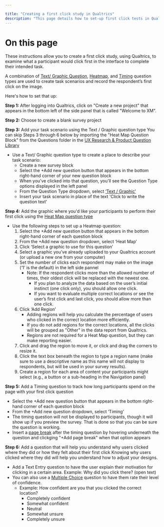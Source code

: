 ```yaml
---

title: "Creating a first click study in Qualtrics"
description: "This page details how to set-up first click tests in Qualtrics."
---
```


# On this page





These instructions allow you to create a first click study, using Qualtrics, to examine what a participant would click first in the interface to complete their intended task.

A combination of [Text/ Graphic Question](https://www.qualtrics.com/support/survey-platform/survey-module/editing-questions/question-types-guide/static-content/descriptive-text-and-graphic/), [Heatmap](https://www.qualtrics.com/support/survey-platform/survey-module/editing-questions/question-types-guide/specialty-questions/heat-map/), and [Timing](https://www.qualtrics.com/support/survey-platform/survey-module/editing-questions/question-types-guide/advanced/timing/) question types are used to create task scenarios and record the respondent’s first click on the image.

Here's how to set that up:

**Step 1:** After logging into Qualtrics, click on "Create a new project" that appears in the bottom left of the side panel that is called "Welcome to XM".

**Step 2:** Choose to create a blank survey project

**Step 3:** Add your task scenario using the Text / Graphic question type
You can skip Steps 3 through 6 below by importing the "Heat Map Question Block" from the Questions folder in the [UX Research & Product Question Library](https://www.qualtrics.com/support/survey-platform/account-library/survey-library/#UsingABlockOrQuestionFromTheLibrary)
- Use a Text/ Graphic question type to create a place to describe your task scenario:
   - Create a new survey block
   - Select the +Add new question button that appears in the bottom right-hand corner of your new question block
   - When you've clicked into that question, you'll see the Question Type options displayed in the left panel
   - From the Question Type dropdown, select [‘Text / Graphic’](https://www.qualtrics.com/support/survey-platform/survey-module/editing-questions/question-types-guide/static-content/descriptive-text-and-graphic/)
   - Insert your task scenario in place of the text 'Click to write the question text'

**Step 4:** Add the graphic where you'd like your participants to perform their first click using the [Heat Map question type](https://www.qualtrics.com/support/survey-platform/survey-module/editing-questions/question-types-guide/specialty-questions/heat-map/)
- Use the following steps to set up a Heatmap question:
   1. Select the +Add new question button that appears in the bottom right-hand corner of each question block
   2. From the +Add new question dropdown, select ‘Heat Map’
   3. Click ‘Select a graphic to use for this question’
   4. Select a graphic you’ve already uploaded to your Qualtrics account (or upload a new one from your computer)
   5. Set the number of clicks each respondent may make on the image (‘1’ is the default) in the left side pannel
      - Note: If the respondent clicks more than the allowed number of times, their oldest click will be replaced with the newest one.
        - If you plan to analyze the data based on the user’s initial instinct (one click only), you should allow one click.
        - If you want to evaluate multiple correct locations or see the user’s first click and last click, you should allow more than one click.
   6. Click ‘Add Region’
      - Adding regions will help you calculate the percentage of users who clicked in the correct location more efficiently.
      - If you do not add regions for the correct locations, all the clicks will be grouped as "Other" in the data report from Qualtrics.
      - Regions are not required for a Heat Map question, but they can make reporting easier.
   7. Click and drag the region to move it, or click and drag the corners to resize it.
   8. Click the text box beneath the region to type a region name (make sure to use a descriptive name as this name will not display to respondents, but will be used in your survey results).
   9. Create a region for each area of content your participants might select (e.g., a button or a sub-heading in the Navigation panel)

**Step 5:** Add a Timing question to track how long participants spend on the page with your first click question
   - Select the +Add new question button that appears in the bottom right-hand corner of each question block
   - From the +Add new question dropdown, select ‘Timing’
   - The timing question will not be displayed to participants, though it will show up if you preview the survey. That is done so that you can be sure the question is working.
   - Insert a [page break](https://www.qualtrics.com/support/survey-platform/survey-module/editing-questions/add-page-break/) after the timing question by hovering underneath the question and clickging "+Add page break" when that option appears

**Step 6:** Add a question that will help you understand why users clicked where they did or how they felt about their first click
Knowing why users clicked where they did will help you understand how to adjust your designs.
- Add a Text Entry question to have the user explain their motivation for clicking in a certain area. Example: Why did you click there? (open text)
- You can also use a [Multiple Choice](https://www.qualtrics.com/support/survey-platform/survey-module/editing-questions/question-types-guide/standard-content/multiple-choice/) question to have them rate their level of confidence.
    - Example: How confident are you that you clicked the correct location?
      - Completely confident
      - Somewhat confident
      - Neutral
      - Somewhat unsure
      - Completely unsure



